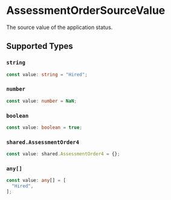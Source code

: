 # AssessmentOrderSourceValue

The source value of the application status.


## Supported Types

### `string`

```typescript
const value: string = "Hired";
```

### `number`

```typescript
const value: number = NaN;
```

### `boolean`

```typescript
const value: boolean = true;
```

### `shared.AssessmentOrder4`

```typescript
const value: shared.AssessmentOrder4 = {};
```

### `any[]`

```typescript
const value: any[] = [
  "Hired",
];
```

